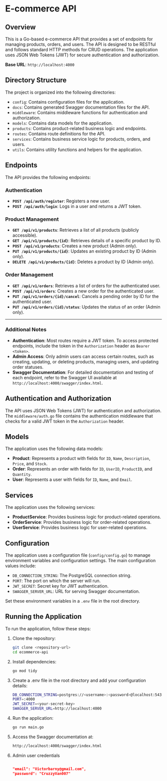 # E-commerce API

## Overview

This is a Go-based e-commerce API that provides a set of endpoints for managing products, orders, and users. The API is designed to be RESTful and follows standard HTTP methods for CRUD operations. The application uses JSON Web Tokens (JWT) for secure authentication and authorization.

**Base URL**: `http://localhost:4000`

## Directory Structure

The project is organized into the following directories:

* `config`: Contains configuration files for the application.
* `docs`: Contains generated Swagger documentation files for the API.
* `middleware`: Contains middleware functions for authentication and authorization.
* `models`: Contains data models for the application.
* `products`: Contains product-related business logic and endpoints.
* `routes`: Contains route definitions for the API.
* `services`: Contains business service logic for products, orders, and users.
* `utils`: Contains utility functions and helpers for the application.

## Endpoints

The API provides the following endpoints:

### Authentication
* **`POST /api/auth/register`**: Registers a new user.
* **`POST /api/auth/login`**: Logs in a user and returns a JWT token.

### Product Management
* **`GET /api/v1/products`**: Retrieves a list of all products (publicly accessible).
* **`GET /api/v1/products/{id}`**: Retrieves details of a specific product by ID.
* **`POST /api/v1/products`**: Creates a new product (Admin only).
* **`PUT /api/v1/products/{id}`**: Updates an existing product by ID (Admin only).
* **`DELETE /api/v1/products/{id}`**: Deletes a product by ID (Admin only).

### Order Management
* **`GET /api/v1/orders`**: Retrieves a list of orders for the authenticated user.
* **`POST /api/v1/orders`**: Creates a new order for the authenticated user.
* **`PUT /api/v1/orders/{id}/cancel`**: Cancels a pending order by ID for the authenticated user.
* **`PUT /api/v1/orders/{id}/status`**: Updates the status of an order (Admin only).

---

### Additional Notes
- **Authentication**: Most routes require a JWT token. To access protected endpoints, include the token in the `Authorization` header as `Bearer <token>`.
- **Admin Access**: Only admin users can access certain routes, such as creating, updating, or deleting products, managing users, and updating order statuses.
- **Swagger Documentation**: For detailed documentation and testing of each endpoint, refer to the Swagger UI available at `http://localhost:4000/swagger/index.html`.

## Authentication and Authorization

The API uses JSON Web Tokens (JWT) for authentication and authorization. The `middleware/auth.go` file contains the authentication middleware that checks for a valid JWT token in the `Authorization` header.

## Models

The application uses the following data models:

* **Product**: Represents a product with fields for `ID`, `Name`, `Description`, `Price`, and `Stock`.
* **Order**: Represents an order with fields for `ID`, `UserID`, `ProductID`, and `Quantity`.
* **User**: Represents a user with fields for `ID`, `Name`, and `Email`.

## Services

The application uses the following services:

* **ProductService**: Provides business logic for product-related operations.
* **OrderService**: Provides business logic for order-related operations.
* **UserService**: Provides business logic for user-related operations.

## Configuration

The application uses a configuration file (`config/config.go`) to manage environment variables and configuration settings. The main configuration values include:

- `DB_CONNECTION_STRING`: The PostgreSQL connection string.
- `PORT`: The port on which the server will run.
- `JWT_SECRET`: Secret key for JWT authentication.
- `SWAGGER_SERVER_URL`: URL for serving Swagger documentation.

Set these environment variables in a `.env` file in the root directory.

## Running the Application

To run the application, follow these steps:

1. Clone the repository:
   ```bash
   git clone <repository-url>
   cd ecommerce-api
   ```

2. Install dependencies:
   ```bash
   go mod tidy
   ```

3. Create a .env file in the root directory and add your configuration details:
   ```bash
   DB_CONNECTION_STRING=postgres://<username>:<password>@localhost:5432/ecommerce-api
   PORT=:4000
   JWT_SECRET=<your-secret-key>
   SWAGGER_SERVER_URL=http://localhost:4000
   ```

4. Run the application:
   ```bash
   go run main.go
   ```

5. Access the Swagger documentation at:
   ```bash
   http://localhost:4000/swagger/index.html
   ```

6. Admin user credentials
   ```json
   
   "email": "Victorbarny@gmail.com",
   "password": "CruzzyVan007"

  ```